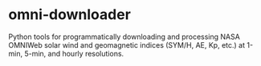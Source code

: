 # omni-downloader
Python tools for programmatically downloading and processing NASA OMNIWeb solar wind and geomagnetic indices (SYM/H, AE, Kp, etc.) at 1-min, 5-min, and hourly resolutions.
